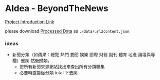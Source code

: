 # AIdea - BeyondTheNews

[Project Introduction Link](http://wm5.nccu.edu.tw/base/10001/course/10021115/content/proj03/index.html)

please download [Processed Data](https://drive.google.com/file/d/1K4SnbYkp3dnGVqBqjZni7RFW7gN1gEeK/view) as `./data/url2content.json`
### ideas

- 新聞分類（如蘋果：總覽 熱門 要聞 娛樂 國際 財經 副刊 體育 地產 論壇與專欄）重爬 然後歸類。
   - 把所有新聞來源網站找出來查出所有分類聯集
   - 必要時直接從分類 total 下去爬

